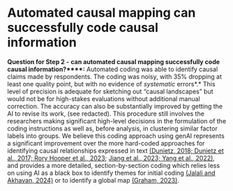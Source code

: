 # Automated causal mapping can successfully code causal information

**Question for Step 2 -** **can automated causal mapping successfully code causal information?****:** Automated coding was able to identify causal claims made by respondents. The coding was noisy, with 35% dropping at least one quality point, but with no evidence of *systematic* errors*.* This level of precision is adequate for sketching out “causal landscapes” but would not be for high-stakes evaluations without additional manual correction. The accuracy can also be substantially improved by getting the AI to revise its work, (see redacted). This procedure still involves the researchers making significant high-level decisions in the formulation of the coding instructions as well as, before analysis, in clustering similar factor labels into groups. We believe this coding approach using genAI represents a significant improvement over the more hard-coded approaches for identifying causal relationships expressed in text [(Dunietz, 2018; Dunietz et al., 2017; Rory Hooper et al., 2023;](https://www.zotero.org/google-docs/?mMCSuK) [Jiang et al., 2023; ](https://www.zotero.org/google-docs/?XePutn)[Yang et al., 2022)](https://www.zotero.org/google-docs/?ForqTu), and provides a more detailed, section-by-section coding which relies less on using AI as a black box to identify themes for initial coding [(Jalali and Akhavan, 2024)](https://www.zotero.org/google-docs/?D1sEVk) or to identify a global map [(Graham, 2023)](https://www.zotero.org/google-docs/?mZeZGN).